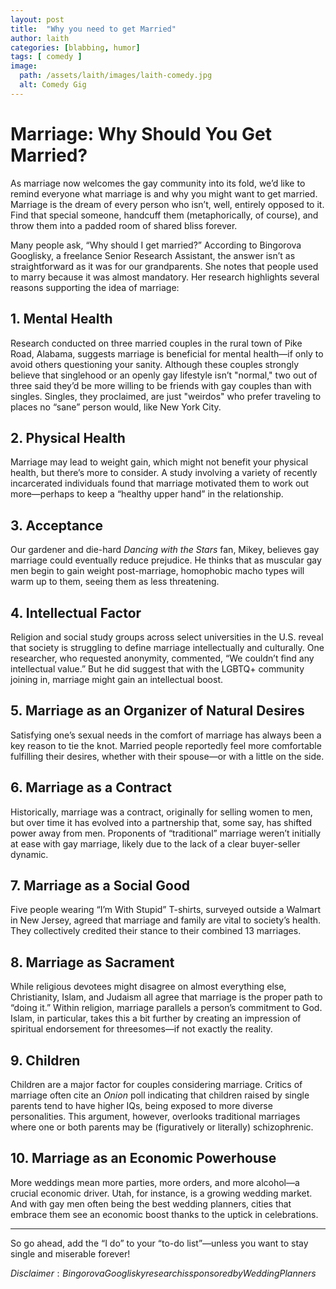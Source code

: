 ```yaml
---
layout: post
title:  "Why you need to get Married"
author: laith
categories: [blabbing, humor]
tags: [ comedy ]
image:
  path: /assets/laith/images/laith-comedy.jpg
  alt: Comedy Gig
---
```


# Marriage: Why Should You Get Married?

As marriage now welcomes the gay community into its fold, we’d like to remind everyone what marriage is and why you might want to get married. Marriage is the dream of every person who isn’t, well, entirely opposed to it. Find that special someone, handcuff them (metaphorically, of course), and throw them into a padded room of shared bliss forever.

Many people ask, “Why should I get married?” According to Bingorova Googlisky, a freelance Senior Research Assistant, the answer isn’t as straightforward as it was for our grandparents. She notes that people used to marry because it was almost mandatory. Her research highlights several reasons supporting the idea of marriage:

## 1. Mental Health

Research conducted on three married couples in the rural town of Pike Road, Alabama, suggests marriage is beneficial for mental health—if only to avoid others questioning your sanity. Although these couples strongly believe that singlehood or an openly gay lifestyle isn’t "normal," two out of three said they’d be more willing to be friends with gay couples than with singles. Singles, they proclaimed, are just "weirdos" who prefer traveling to places no “sane” person would, like New York City.

## 2. Physical Health

Marriage may lead to weight gain, which might not benefit your physical health, but there’s more to consider. A study involving a variety of recently incarcerated individuals found that marriage motivated them to work out more—perhaps to keep a “healthy upper hand” in the relationship.

## 3. Acceptance

Our gardener and die-hard *Dancing with the Stars* fan, Mikey, believes gay marriage could eventually reduce prejudice. He thinks that as muscular gay men begin to gain weight post-marriage, homophobic macho types will warm up to them, seeing them as less threatening.

## 4. Intellectual Factor

Religion and social study groups across select universities in the U.S. reveal that society is struggling to define marriage intellectually and culturally. One researcher, who requested anonymity, commented, “We couldn’t find any intellectual value.” But he did suggest that with the LGBTQ+ community joining in, marriage might gain an intellectual boost.

## 5. Marriage as an Organizer of Natural Desires

Satisfying one’s sexual needs in the comfort of marriage has always been a key reason to tie the knot. Married people reportedly feel more comfortable fulfilling their desires, whether with their spouse—or with a little on the side.

## 6. Marriage as a Contract

Historically, marriage was a contract, originally for selling women to men, but over time it has evolved into a partnership that, some say, has shifted power away from men. Proponents of “traditional” marriage weren’t initially at ease with gay marriage, likely due to the lack of a clear buyer-seller dynamic.

## 7. Marriage as a Social Good

Five people wearing “I’m With Stupid” T-shirts, surveyed outside a Walmart in New Jersey, agreed that marriage and family are vital to society’s health. They collectively credited their stance to their combined 13 marriages.

## 8. Marriage as Sacrament

While religious devotees might disagree on almost everything else, Christianity, Islam, and Judaism all agree that marriage is the proper path to “doing it.” Within religion, marriage parallels a person’s commitment to God. Islam, in particular, takes this a bit further by creating an impression of spiritual endorsement for threesomes—if not exactly the reality.

## 9. Children

Children are a major factor for couples considering marriage. Critics of marriage often cite an *Onion* poll indicating that children raised by single parents tend to have higher IQs, being exposed to more diverse personalities. This argument, however, overlooks traditional marriages where one or both parents may be (figuratively or literally) schizophrenic.

## 10. Marriage as an Economic Powerhouse

More weddings mean more parties, more orders, and more alcohol—a crucial economic driver. Utah, for instance, is a growing wedding market. And with gay men often being the best wedding planners, cities that embrace them see an economic boost thanks to the uptick in celebrations.

---

So go ahead, add the “I do” to your “to-do list”—unless you want to stay single and miserable forever!


${Disclaimer: Bingorova  Googlisky  research  is  sponsored  by  WeddingPlanners }$ 
